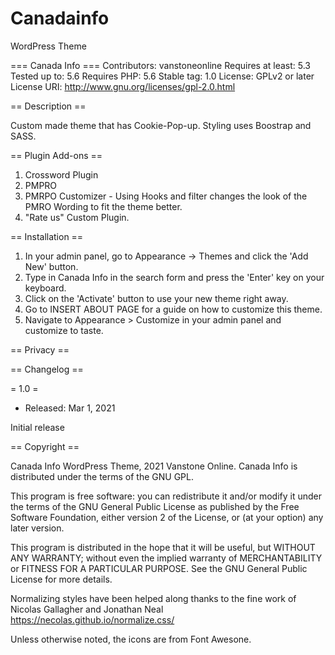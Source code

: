 # Canadainfo
 WordPress Theme
	
===  Canada Info ===
Contributors: vanstoneonline 
Requires at least: 5.3
Tested up to: 5.6
Requires PHP: 5.6
Stable tag: 1.0
License: GPLv2 or later
License URI: http://www.gnu.org/licenses/gpl-2.0.html

== Description ==

Custom made theme that has Cookie-Pop-up. Styling uses Boostrap and SASS. 

== Plugin Add-ons == 
1. Crossword Plugin
2. PMPRO
3. PMRPO Customizer - Using Hooks and filter changes the look of the PMRO Wording to fit the theme better.
4. "Rate us" Custom Plugin.



== Installation ==

1. In your admin panel, go to Appearance -> Themes and click the 'Add New' button.
2. Type in Canada Info in the search form and press the 'Enter' key on your keyboard.
3. Click on the 'Activate' button to use your new theme right away.
4. Go to INSERT ABOUT PAGE for a guide on how to customize this theme.
5. Navigate to Appearance > Customize in your admin panel and customize to taste.

== Privacy ==

== Changelog ==

= 1.0 =
* Released: Mar 1, 2021

Initial release

== Copyright ==

Canada Info WordPress Theme, 2021 Vanstone Online. 
Canada Info is distributed under the terms of the GNU GPL.

This program is free software: you can redistribute it and/or modify
it under the terms of the GNU General Public License as published by
the Free Software Foundation, either version 2 of the License, or
(at your option) any later version.

This program is distributed in the hope that it will be useful,
but WITHOUT ANY WARRANTY; without even the implied warranty of
MERCHANTABILITY or FITNESS FOR A PARTICULAR PURPOSE. See the
GNU General Public License for more details.



Normalizing styles have been helped along thanks to the fine work of
Nicolas Gallagher and Jonathan Neal https://necolas.github.io/normalize.css/

Unless otherwise noted, the icons are from Font Awesone. 



	 
